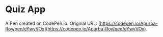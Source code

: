# Quiz App

A Pen created on CodePen.io. Original URL: [https://codepen.io/Apurba-Roy/pen/eYwyVOx](https://codepen.io/Apurba-Roy/pen/eYwyVOx).

